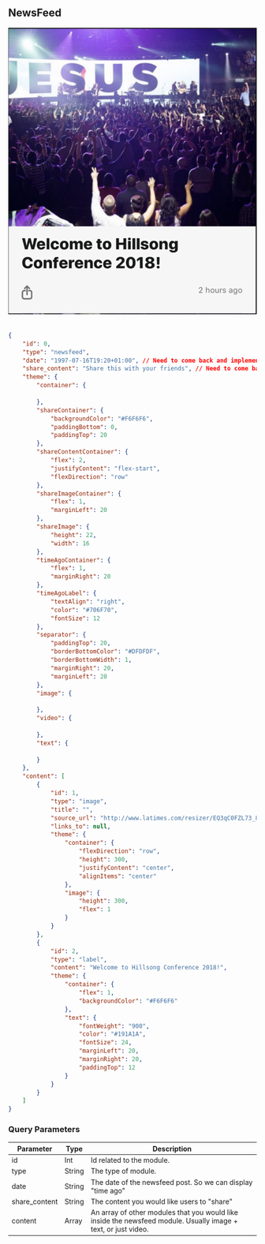 ## NewsFeed

![module](../images/newsfeed.png)

```json

{
	"id": 0,
	"type": "newsfeed",
	"date": "1997-07-16T19:20+01:00", // Need to come back and implement
	"share_content": "Share this with your friends", // Need to come back and implement
	"theme": {
		"container": {

		},
		"shareContainer": {
			"backgroundColor": "#F6F6F6",
			"paddingBottom": 0,
			"paddingTop": 20
		},
		"shareContentContainer": {
			"flex": 2,
			"justifyContent": "flex-start",
			"flexDirection": "row"
		},
		"shareImageContainer": {
			"flex": 1,
			"marginLeft": 20
		},
		"shareImage": {
			"height": 22,
			"width": 16
		},
		"timeAgoContainer": {
			"flex": 1,
			"marginRight": 20
		},
		"timeAgoLabel": {
			"textAlign": "right",
			"color": "#706F70",
			"fontSize": 12
		},
		"separator": {
			"paddingTop": 20,
			"borderBottomColor": "#DFDFDF",
			"borderBottomWidth": 1,
			"marginRight": 20,
			"marginLeft": 20
		},
		"image": {

		},
		"video": {

		},
		"text": {

		}
	},
	"content": [
		{
			"id": 1,
			"type": "image",
			"title": "",
			"source_url": "http://www.latimes.com/resizer/EQ3qC0FZL73_8GGEwU9Frs5b2cI=/1400x0/arc-anglerfish-arc2-prod-tronc.s3.amazonaws.com/public/KGLW5PUC65HMZK3LHRCZ45IMWY.jpg",
			"links_to": null,
			"theme": {
				"container": {
					"flexDirection": "row",
					"height": 300,
					"justifyContent": "center",
					"alignItems": "center"
				},
				"image": {
					"height": 300,
					"flex": 1
				}
			}
		},
		{
			"id": 2,
			"type": "label",
			"content": "Welcome to Hillsong Conference 2018!",
			"theme": {
				"container": {
					"flex": 1,
					"backgroundColor": "#F6F6F6"
				},
				"text": {
					"fontWeight": "900",
					"color": "#191A1A",
					"fontSize": 24,
					"marginLeft": 20,
					"marginRight": 20,
					"paddingTop": 12
				}
			}
		}
	]
}
```

### Query Parameters

Parameter | Type | Description
--------- | ------- | -----------
id | Int | Id related to the module.
type | String | The type of module.
date | String | The date of the newsfeed post. So we can display "time ago"
share_content | String | The content you would like users to "share"
content | Array | An array of other modules that you would like inside the newsfeed module. Usually image + text, or just video.
